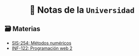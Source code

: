 <h1 align='center'>📓 Notas de la <code>Universidad</code></h1>



## 🗃️ Materias

- [SIS-254: Métodos numéricos]()
- [INF-122: Programación web 2]()